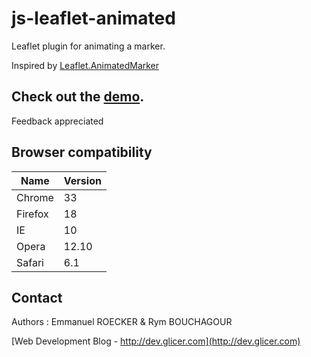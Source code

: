 # js-leaflet-animated

Leaflet plugin for animating a marker.

Inspired by [Leaflet.AnimatedMarker](https://github.com/openplans/Leaflet.AnimatedMarker)

## Check out the [demo](http://lyon.glicer.com).

Feedback appreciated

## Browser compatibility

Name    | Version
------  | -------
Chrome  | 33
Firefox | 18
IE      | 10
Opera   | 12.10
Safari  | 6.1

## Contact

Authors : Emmanuel ROECKER & Rym BOUCHAGOUR

[Web Development Blog - http://dev.glicer.com](http://dev.glicer.com)